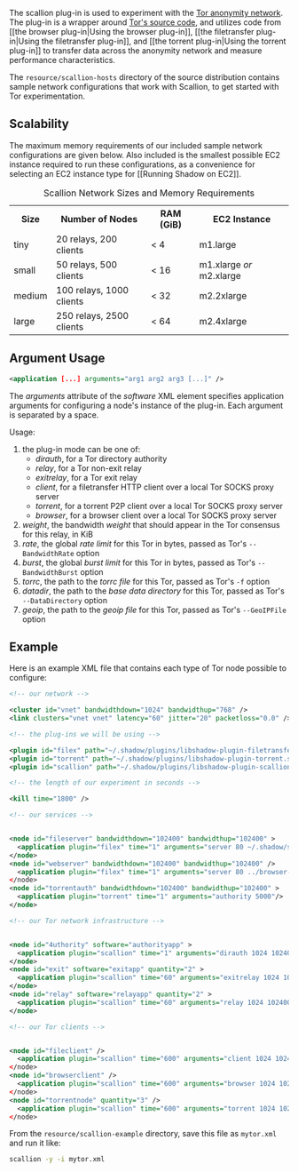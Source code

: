 The scallion plug-in is used to experiment with the [Tor anonymity network](https://www.torproject.org/). The plug-in is a wrapper around [Tor's source code](https://gitweb.torproject.org/tor.git), and utilizes code from [[the browser plug-in|Using the browser plug-in]], [[the filetransfer plug-in|Using the filetransfer plug-in]], and [[the torrent plug-in|Using the torrent plug-in]] to transfer data across the anonymity network and measure performance characteristics.

The `resource/scallion-hosts` directory of the source distribution contains sample network configurations that work with Scallion, to get started with Tor experimentation.

## Scalability

The maximum memory requirements of our included sample network configurations are given below. Also included is the smallest possible EC2 instance required to run these configurations, as a convenience for selecting an EC2 instance type for [[Running Shadow on EC2]].

<table>
  <caption>Scallion Network Sizes and Memory Requirements</caption>
  <tr>
    <th>Size</th><th>Number of Nodes</th><th>RAM (GiB)</th><th>EC2 Instance</th>
  </tr>
  <tr>
    <td>tiny</td><td>20 relays, 200 clients</td><td>&lt; 4</td><td>m1.large</td>
  </tr>
  <tr>
    <td>small</td><td>50 relays, 500 clients</td><td>&lt; 16</td><td>m1.xlarge <i>or</i> m2.xlarge</td>
  </tr>
  <tr>
    <td>medium</td><td>100 relays, 1000 clients</td><td>&lt; 32</td><td>m2.2xlarge</td>
  </tr>
  <tr>
    <td>large</td><td>250 relays, 2500 clients</td><td>&lt; 64</td><td>m2.4xlarge</td>
  </tr>
</table>

## Argument Usage

```xml
<application [...] arguments="arg1 arg2 arg3 [...]" />
```

The _arguments_ attribute of the _software_ XML element specifies application arguments for configuring a node's instance of the plug-in. Each argument is separated by a space.

Usage:
   1. the plug-in mode can be one of:
      + _dirauth_, for a Tor directory authority
      + _relay_, for a Tor non-exit relay
      + _exitrelay_, for a Tor exit relay
      + _client_, for a filetransfer HTTP client over a local Tor SOCKS proxy server
      + _torrent_, for a torrent P2P client over a local Tor SOCKS proxy server
      + _browser_, for a browser client over a local Tor SOCKS proxy server
   1. _weight_, the bandwidth _weight_ that should appear in the Tor consensus for this relay, in KiB
   1. _rate_, the global _rate limit_ for this Tor in bytes, passed as Tor's `--BandwidthRate` option
   1. _burst_, the global _burst limit_ for this Tor in bytes, passed as Tor's `--BandwidthBurst` option
   1. _torrc_, the path to the _torrc file_ for this Tor, passed as Tor's `-f` option
   1. _datadir_, the path to the _base data directory_ for this Tor, passed as Tor's `--DataDirectory` option
   1. _geoip_, the path to the _geoip file_ for this Tor, passed as Tor's `--GeoIPFile` option

## Example

Here is an example XML file that contains each type of Tor node possible to configure:

```xml
<!-- our network -->

<cluster id="vnet" bandwidthdown="1024" bandwidthup="768" />
<link clusters="vnet vnet" latency="60" jitter="20" packetloss="0.0" />

<!-- the plug-ins we will be using -->

<plugin id="filex" path="~/.shadow/plugins/libshadow-plugin-filetransfer.so" />
<plugin id="torrent" path="~/.shadow/plugins/libshadow-plugin-torrent.so" />
<plugin id="scallion" path="~/.shadow/plugins/libshadow-plugin-scallion.so" />

<!-- the length of our experiment in seconds -->

<kill time="1800" />

<!-- our services -->


<node id="fileserver" bandwidthdown="102400" bandwidthup="102400" >
  <application plugin="filex" time="1" arguments="server 80 ~/.shadow/share/" />
</node>
<node id="webserver" bandwidthdown="102400" bandwidthup="102400" />
  <application plugin="filex" time="1" arguments="server 80 ../browser-example/" />
</node>
<node id="torrentauth" bandwidthdown="102400" bandwidthup="102400" >
  <application plugin="torrent" time="1" arguments="authority 5000"/>
</node>

<!-- our Tor network infrastructure -->


<node id="4uthority" software="authorityapp" >
  <application plugin="scallion" time="1" arguments="dirauth 1024 1024000 1024000 ./authority.torrc ./data/authoritydata ~/.shadow/share/geoip" />
</node>
<node id="exit" software="exitapp" quantity="2" >
  <application plugin="scallion" time="60" arguments="exitrelay 1024 1024000 1024000 ./exit.torrc ./data/exitdata ~/.shadow/share/geoip" />
</node>
<node id="relay" software="relayapp" quantity="2" >
  <application plugin="scallion" time="60" arguments="relay 1024 1024000 1024000 ./relay.torrc ./data/relaydata ~/.shadow/share/geoip" />
</node>

<!-- our Tor clients -->


<node id="fileclient" />
  <application plugin="scallion" time="600" arguments="client 1024 1024000 1024000 ./client.torrc ./data/clientdata ~/.shadow/share/geoip client single fileserver 80 localhost 9000 10 /1MiB.urnd" />
</node>
<node id="browserclient" />
  <application plugin="scallion" time="600" arguments="browser 1024 1024000 1024000 ./client.torrc ./data/clientdata ~/.shadow/share/geoip webserver 80 localhost 9000 6 /index.htm" />
</node>
<node id="torrentnode" quantity="3" />
  <application plugin="scallion" time="600" arguments="torrent 1024 1024000 1024000 ./client.torrc ./data/clientdata ~/.shadow/share/geoip torrent node torrentauth 5000 localhost 9000 6000 1MB" />
</node>
```

From the `resource/scallion-example` directory, save this file as `mytor.xml` and run it like:
```bash
scallion -y -i mytor.xml
```
